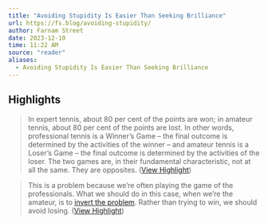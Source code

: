 ```yaml
---
title: "Avoiding Stupidity Is Easier Than Seeking Brilliance"
url: https://fs.blog/avoiding-stupidity/
author: Farnam Street
date: 2023-12-10
time: 11:22 AM
source: "reader"
aliases:
  - Avoiding Stupidity Is Easier Than Seeking Brilliance
---
```

## Highlights
> In expert tennis, about 80 per cent of the points are won; in amateur tennis, about 80 per cent of the points are lost. In other words, professional tennis is a Winner’s Game – the final outcome is determined by the activities of the winner – and amateur tennis is a Loser’s Game – the final outcome is determined by the activities of the loser. The two games are, in their fundamental characteristic, not at all the same. They are opposites. ([View Highlight](https://read.readwise.io/read/01hdzzhtxhnqnxprr93hxv6e09))

> This is a problem because we’re often playing the game of the professionals. What we should do in this case, when we’re the amateur, is to [invert the problem](https://fs.blog/inversion/). Rather than trying to win, we should avoid losing. ([View Highlight](https://read.readwise.io/read/01hdzzmvzbvk37ch6eaxw1mvqj))

